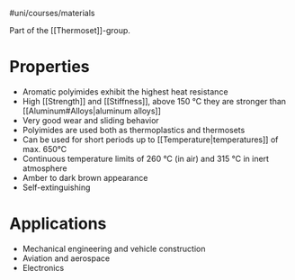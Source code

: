 #uni/courses/materials 

Part of the [[Thermoset]]-group.

# Properties

- Aromatic polyimides exhibit the highest heat resistance 
- High [[Strength]] and [[Stiffness]], above 150 °C they are stronger than [[Aluminum#Alloys|aluminum alloys]] 
- Very good wear and sliding behavior 
- Polyimides are used both as thermoplastics and thermosets 
- Can be used for short periods up to [[Temperature|temperatures]] of max. 650°C 
- Continuous temperature limits of 260 °C (in air) and 315 °C in inert atmosphere 
- Amber to dark brown appearance 
- Self-extinguishing

# Applications

- Mechanical engineering and vehicle construction 
- Aviation and aerospace 
- Electronics